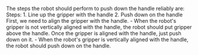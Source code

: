 The steps the robot should perform to push down the handle reliably are:
    Steps:  1. Line up the gripper with the handle  2. Push down on the handle
    First, we need to align the gripper with the handle.
    - When the robot's gripper is not vertically aligned with the handle, the robot should put gripper above the handle.
    Once the gripper is aligned with the handle, just push down on it.
    - When the robot's gripper is vertically aligned with the handle, the robot should push down on the handle.